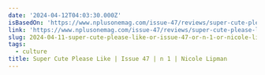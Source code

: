 ```yaml
---
date: '2024-04-12T04:03:30.000Z'
isBasedOn: 'https://www.nplusonemag.com/issue-47/reviews/super-cute-please-like/'
link: 'https://www.nplusonemag.com/issue-47/reviews/super-cute-please-like/'
slug: 2024-04-11-super-cute-please-like-or-issue-47-or-n-1-or-nicole-lipman
tags:
  - culture
title: Super Cute Please Like | Issue 47 | n 1 | Nicole Lipman
---
```

 
